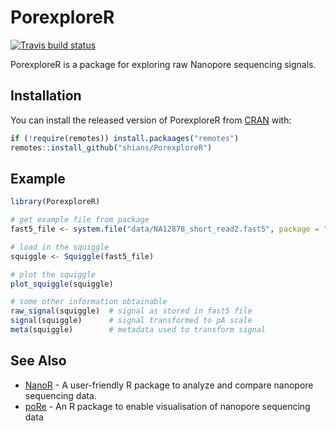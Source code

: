 # PorexploreR

<!-- badges: start -->
[![Travis build status](https://travis-ci.org/Shians/PorexploreR.svg?branch=master)](https://travis-ci.org/Shians/PorexploreR)
<!-- badges: end -->

PorexploreR is a package for exploring raw Nanopore sequencing signals.

## Installation

You can install the released version of PorexploreR from [CRAN](https://CRAN.R-project.org) with:

``` r
if (!require(remotes)) install.packaages("remotes")
remotes::install_github("shians/PorexploreR")
```

## Example

``` r
library(PorexploreR)

# get example file from package
fast5_file <- system.file("data/NA12878_short_read2.fast5", package = "PorexploreR")

# load in the squiggle
squiggle <- Squiggle(fast5_file)

# plot the squiggle
plot_squiggle(squiggle)

# some other information obtainable
raw_signal(squiggle)  # signal as stored in fast5 file
signal(squiggle)      # signal transformed to pA scale
meta(squiggle)        # metadata used to transform signal
```
## See Also
* [NanoR](https://github.com/davidebolo1993/NanoR) - A user-friendly R package to analyze and compare nanopore sequencing data.
* [poRe](https://sourceforge.net/projects/rpore/files/) - An R package to enable visualisation of nanopore sequencing data
